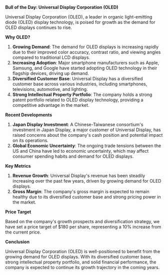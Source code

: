 **Bull of the Day: Universal Display Corporation (OLED)**

Universal Display Corporation (OLED), a leader in organic light-emitting diode (OLED) display technology, is poised for growth as the demand for OLED displays continues to rise.

**Why OLED?**

1. **Growing Demand**: The demand for OLED displays is increasing rapidly due to their improved color accuracy, contrast ratio, and viewing angles compared to traditional LCD displays.
2. **Increasing Adoption**: Major smartphone manufacturers such as Apple, Samsung, and Google have started adopting OLED technology in their flagship devices, driving up demand.
3. **Diversified Customer Base**: Universal Display has a diversified customer base across various industries, including smartphones, televisions, automotive, and lighting.
4. **Strong Intellectual Property Portfolio**: The company holds a strong patent portfolio related to OLED display technology, providing a competitive advantage in the market.

**Recent Developments**

1. **Japan Display Investment**: A Chinese-Taiwanese consortium's investment in Japan Display, a major customer of Universal Display, has raised concerns about the company's cash position and potential impact on its operations.
2. **Global Economic Uncertainty**: The ongoing trade tensions between the US and China have led to economic uncertainty, which may affect consumer spending habits and demand for OLED displays.

**Key Metrics**

1. **Revenue Growth**: Universal Display's revenue has been steadily increasing over the past few years, driven by growing demand for OLED displays.
2. **Gross Margin**: The company's gross margin is expected to remain healthy due to its diversified customer base and strong pricing power in the market.

**Price Target**

Based on the company's growth prospects and diversification strategy, we have set a price target of $180 per share, representing a 10% increase from the current price.

**Conclusion**

Universal Display Corporation (OLED) is well-positioned to benefit from the growing demand for OLED displays. With its diversified customer base, strong intellectual property portfolio, and solid financial performance, the company is expected to continue its growth trajectory in the coming years.